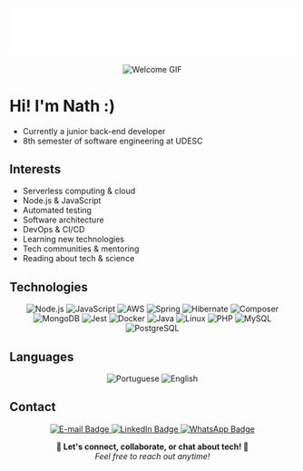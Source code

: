 <p align="center">
  <img src="https://raw.githubusercontent.com/nathalia-acordi/nathalia-acordi/main/assets/header.svg?v=6" width="900" alt="Nathalia Acordi — header animado" />
</p>

<p align="center">
  <img src="https://i.redd.it/d7qsj4b6080f1.gif" alt="Welcome GIF" width="420"/>
</p>

# Hi! I'm Nath :)
- Currently a junior back-end developer
- 8th semester of software engineering at UDESC

## Interests

- Serverless computing & cloud  
- Node.js & JavaScript  
- Automated testing  
- Software architecture  
- DevOps & CI/CD  
- Learning new technologies  
- Tech communities & mentoring  
- Reading about tech & science

## Technologies
<div align="center">
  <img src="https://img.shields.io/badge/Node.js-339933?style=for-the-badge&logo=nodedotjs&logoColor=white" alt="Node.js"/>
  <img src="https://img.shields.io/badge/JavaScript-F7DF1E?style=for-the-badge&logo=javascript&logoColor=black" alt="JavaScript"/>
  <img src="https://img.shields.io/badge/Amazon%20Web%20Services-AWS-FF9900?style=for-the-badge&logo=amazon-aws&logoColor=white" alt="AWS"/>
  <img src="https://img.shields.io/badge/Spring-6DB33F?style=for-the-badge&logo=spring&logoColor=white" alt="Spring"/>
  <img src="https://img.shields.io/badge/Hibernate-59666C?style=for-the-badge&logo=hibernate&logoColor=white" alt="Hibernate"/>
  <img src="https://img.shields.io/badge/Composer-885630?style=for-the-badge&logo=composer&logoColor=white" alt="Composer"/>
  <img src="https://img.shields.io/badge/MongoDB-47A248?style=for-the-badge&logo=mongodb&logoColor=white" alt="MongoDB"/>
  <img src="https://img.shields.io/badge/Jest-C21325?style=for-the-badge&logo=jest&logoColor=white" alt="Jest"/>
  <img src="https://img.shields.io/badge/Docker-2496ED?style=for-the-badge&logo=docker&logoColor=white" alt="Docker"/>
  <img src="https://img.shields.io/badge/Java-ED8B00?style=for-the-badge&logo=openjdk&logoColor=white" alt="Java"/>
   <img src="https://img.shields.io/badge/Linux-FCC624?style=for-the-badge&logo=linux&logoColor=black" alt="Linux"/>
  <img src="https://img.shields.io/badge/PHP-777BB4?style=for-the-badge&logo=php&logoColor=white" alt="PHP"/>
  <img src="https://img.shields.io/badge/MySQL-4479A1?style=for-the-badge&logo=mysql&logoColor=white" alt="MySQL"/>
  <img src="https://img.shields.io/badge/PostgreSQL-4169E1?style=for-the-badge&logo=postgresql&logoColor=white" alt="PostgreSQL"/>
</div>

## Languages
<div align="center">
  <img src="https://img.shields.io/badge/Português-native-green?style=for-the-badge" alt="Portuguese"/>
  <img src="https://img.shields.io/badge/English-advanced-blue?style=for-the-badge" alt="English"/>
</div>

## Contact

<div align="center">
  <a href="mailto:nathaliaccord@gmail.com" target="_blank">
    <img src="https://img.shields.io/badge/E--mail-nathaliaccord@gmail.com-D14836?style=for-the-badge&logo=gmail&logoColor=white" alt="E-mail Badge"/>
  </a>
  <a href="https://www.linkedin.com/in/nath%C3%A1lia-acordi-0a564b223/" target="_blank">
    <img src="https://img.shields.io/badge/LinkedIn-Nathália%20Acordi-0A66C2?style=for-the-badge&logo=linkedin&logoColor=white" alt="LinkedIn Badge"/>
  </a>
   <a href="https://wa.me/5548999474620" target="_blank">
    <img src="https://img.shields.io/badge/WhatsApp-Chat-25D366?style=for-the-badge&logo=whatsapp&logoColor=white" alt="WhatsApp Badge"/>
  </a>
</div>

<div align="center">
  
  <strong>🚀 Let's connect, collaborate, or chat about tech! 🚀</strong><br>
  <em>Feel free to reach out anytime!</em>
  
</div>

